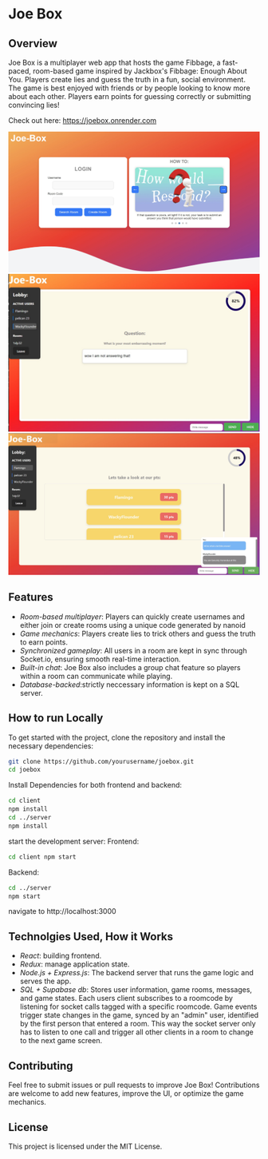 # Joe Box

## Overview

Joe Box is a multiplayer web app that hosts the game Fibbage, a fast-paced, room-based game inspired by Jackbox's Fibbage: Enough About You. Players create lies and guess the truth in a fun, social environment. The game is best enjoyed with friends or by people looking to know more about each other. Players earn points for guessing correctly or submitting convincing lies!

Check out here:
https://joebox.onrender.com

![Login screenshot](Joebox1.jpg)
![Game screenshot](Joebox2.jpg)
![Game screenshot](Joebox3.jpg)

## Features

- *Room-based multiplayer*: Players can quickly create usernames and either join or create rooms using a unique code generated by nanoid
- *Game mechanics*: Players create lies to trick others and guess the truth to earn points.
- *Synchronized gameplay*: All users in a room are kept in sync through Socket.io, ensuring smooth real-time interaction.
- *Built-in chat*: Joe Box also includes a group chat feature so players within a room can communicate while playing.
- *Database-backed*:strictly neccessary information is kept on a SQL server.

## How to run Locally

To get started with the project, clone the repository and install the necessary dependencies:

```bash
git clone https://github.com/yourusername/joebox.git
cd joebox
```
Install Dependencies for both frontend and backend:
```bash
cd client
npm install
cd ../server
npm install
```
start the development server:
Frontend:
```bash
cd client npm start
```
Backend:
```bash
cd ../server
npm start
```
navigate to http://localhost:3000


## Technolgies Used, How it Works
- *React*: building frontend.
- *Redux*: manage application state.
- *Node.js + Express.js*: The backend server that runs the game logic and serves the app.
- *SQL + Supabase db*: Stores user information, game rooms, messages, and game states.
Each users client subscribes to a roomcode by listening for socket calls tagged with a specific roomcode. Game events trigger state changes in the game, synced by an "admin" user, identified by the first person that entered a room. This way the socket server only has to listen to one call and trigger all other clients in a room to change to the next game screen.

## Contributing
Feel free to submit issues or pull requests to improve Joe Box! Contributions are welcome to add new features, improve the UI, or optimize the game mechanics.
## License
This project is licensed under the MIT License.
